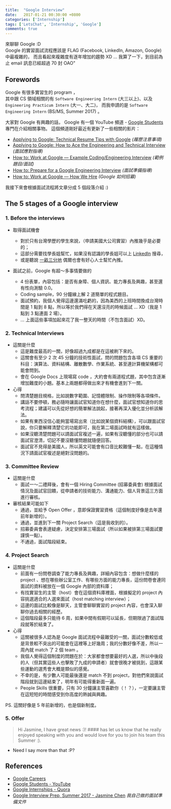 ```yaml
---
title:  "Google Interview"
date:   2017-01-21 00:30:00 +0800
categories: ['Internship']
tags: ['LetsChat', 'Internship', 'Google']
comments: true
---
```

 
來聊聊 Google :D  
Google 的實習面試流程應該是 FLAG (Facebook, LinkedIn, Amazon, Google) 中最複雜的，
而且看起來複雜度有逐年增加的趨勢 XD ... 
我算了一下，到目前為止 email 訊息已經超過 70 封 OAO"

<!--more-->

## Forewords

Google 有很多實習生的 program ，  
其中跟 CS 領域相關的有 `Software Engineering Intern` (大三以上)、以及 `Engineering Practicum Intern` (大一、大二)，
而我申請的是 `Software Engineering Intern` (BS/MS, Summer 2017) 。

大家對 Google 有興趣的話，
 Google 有一個 YouTube 頻道 - [Google Students](https://www.youtube.com/user/GoogleStudents) 專門在介紹相關事物。
這個頻道剛好最近有更新了一些相關的影片：

- [Applying to Google: Technical Resume Tips with Google](https://www.youtube.com/watch?v=ZjeXxLnnH5I&t=742s) *(履歷注意事項)*
- [Applying to Google: How to Ace the Engineering and Technical Interview](https://www.youtube.com/watch?v=55aEVvITNJ0&t=5s) *(面試應對指導)*
- [How to: Work at Google — Example Coding/Engineering Interview](https://www.youtube.com/watch?v=wwIysnVmAUg) *(範例題目/面試)*
- [How to: Prepare for a Google Engineering Interview](https://www.youtube.com/watch?v=OMkfujDPpwc) *(面試準備指導)*
- [How to: Work at Google — How We Hire](https://www.youtube.com/watch?v=CMB3Rm-hEWM) *(Google 如何招募)*

我接下來會根據面試流程將文章分成 5 個段落介紹 :)


## The 5 stages of a Google interview

### 1. Before the interviews

- 取得面試機會
  - 對於只有台灣學歷的學生來說，（申請美國大公司實習）內推幾乎是必要的；
  - 這部分需要找學長姐幫忙，如果沒有認識的學長姐可以上 [LinkedIn](https://www.linkedin.com/) 搜尋，
  - 或是聽說 [一畝三分地](http://www.1point3acres.com/bbs/) 偶爾也會有好心人士幫忙內推。

- 面試之前，Google 有超～多事情要做的
  -  4 份表單，內容包括：是否有身障、個人資訊、能力專長及興趣，甚至還有性向測驗 0.0。
  -  Coding sample，90 分鐘線上解 2 道簡單的程式題目。
  -  面試預約，我個人覺得這邊還滿吃虧的，因為美西的上班時間換成台灣時間是 1 點到 8 點，所以等於我們得在天還沒亮的時候面試 ... XD（我是 1 點到 3 點連面 2 場）。
  - ... 上面這些事項加起來花了我一整天的時間（不包含面試）XD。


### 2. Technical Interviews

- 這關是什麼
  - 這是難度最高的一關，好像超過九成都是在這被刷下來的。
  - 這關會有至少 2 次 45 分鐘的技術性面試，問的問題包含各項 CS 重要的科目：演算法、資料結構、離散數學、作業系統、甚至連計算機架構都可能會問到。
  - 會在 Google Docs 上現場寫 code ，大約會有兩道程式題，其中包含逐漸增加難度的小題。基本上兩題都得做出來才有機會進到下一關。
- 心得
  - 問清楚題目規格，比如說數字範圍、記憶體限制、操作限制等各項條件。
  - 講話不要停頓，務必隨時讓面試官知道你在想什麼，面試官想知道你的思考流程；建議可以先從好想的簡單解法說起，接著再深入優化並分析該解法。
  - 如果有東西沒信心能夠當場寫出來（比如說某個資料結構），可以跟面試官說，你只要解釋清楚它的功能即可，我在第二場面試時就有這樣做。
  - 如果沒聽清楚問題可以請面試官複述一遍，如果有沒聽懂的部分也可以請面試官澄清，切記不要沒聽懂問題就隨便回答。
  - 面試官不見得是美國人，所以英文可能會有口音比較難懂一點，在這種情況下請面試官複述是絕對沒問題的。


### 3. Committee Review

- 這關是什麼
  - 面試一～二禮拜後，會有一個 Hiring Committee (招募委員會) 根據面試情況及面試官回饋，從申請者的技術能力、溝通能力、個人背景這三方面進行審核。
- 審核結果可能如下
  - 通過，並給予 Open Offer ，意即保證實習資格（這個制度好像是去年還前年新增的）。
  - 通過，並進到下一關 Project Search（這是我收到的）。
  - 招募委員會表達疑慮，決定安排第三場面試（所以如果被排第三場面試要謹慎一點）。
  - 不通過，面試階段結束。


### 4.  Project Search

- 這關是什麼
  - 前面有一份問卷調查了能力專長及興趣，詳細內容包含：想做什麼樣的 project 、想在哪些辦公室工作、有哪些方面的能力專長，這份問卷會連同面試的資料被放在一個 Google 內部的資料庫；
  - 有找實習生的主管（host）會在這個資料庫裡面，根據擬定的 project 內容挑選適合的人選來面試（host matching interview）；
  - 這邊的面試比較像是聊天，主管會聊聊實習的 project 內容，也會深入聊聊你過去相關的經歷。
  - 這個階段最多只能待 6 周，如果中間有假期可以延長，但期限過了面試階段就等於結束了。
- 心得
  - 這關被很多人認為是 Google 面試流程中最難受的一關，面試分數較低或是背景較不突出的可能會在這裡等上好幾周；我的分數好像不差，所以一周內就 match 了 2 個 team 。
  - 我個人覺得這個制度的問題在於：大家都會想要最好的人選，所以中後段的人（但其實這些人也擊敗了九成的申請者）就會很晚才被挑到，這跟某些運動的選秀會大概是類似的感覺。
  - 不幸的是，有少數人可能最後還是 match 不到 project，對他們來說面試階段就到這邊結束了，明年有可能得重新面一遍。
  - People Skills 很重要，只有 30 分鐘讓主管喜歡你（！？），一定要讓主管在這短短的時間感受到你高度的熱誠與興趣。

PS. 這關好像是 5 年前新增的，也是個新制度。

### 5. Offer

> Hi Jasmine,
> I have great news :)! #### has let us know that he really enjoyed speaking with you and would love for you to join his team this Summer :).

- Need I say more than that :P?


## References

- [Google Careers](https://careers.google.com/)
- [Google Students - YouTube](https://www.youtube.com/user/GoogleStudents)
- [Google Internships - Quora](https://www.quora.com/topic/Google-Internships)
- [Google Interview Prep, Summer 2017 - Jasmine Chen](https://goo.gl/2cYleI) *我自己做的面試準備文件*


